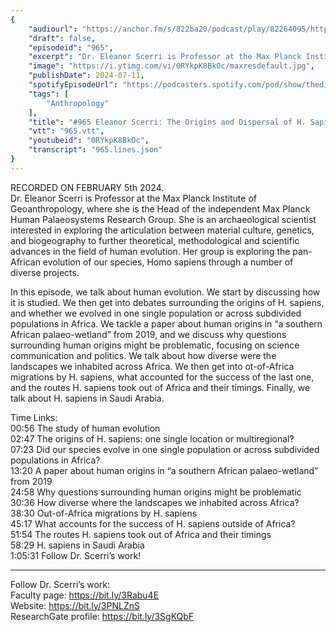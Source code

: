 ```yaml
---
{
	"audiourl": "https://anchor.fm/s/822ba20/podcast/play/82264095/https%3A%2F%2Fd3ctxlq1ktw2nl.cloudfront.net%2Fstaging%2F2024-1-5%2F73b3a6f1-b333-f00d-f77f-b8360bb87bb4.m4a",
	"draft": false,
	"episodeid": "965",
	"excerpt": "Dr. Eleanor Scerri is Professor at the Max Planck Institute of Geoanthropology, where she is the Head of the independent Max Planck Human Palaeosystems Research Group. She is an archaeological scientist interested in exploring the articulation between material culture, genetics, and biogeography to further theoretical, methodological and scientific advances in the field of human evolution. Her group is exploring the pan-African evolution of our species, Homo sapiens through a number of diverse projects.",
	"image": "https://i.ytimg.com/vi/0RYkpK8BkOc/maxresdefault.jpg",
	"publishDate": 2024-07-11,
	"spotifyEpisodeUrl": "https://podcasters.spotify.com/pod/show/thedissenter/episodes/965-Eleanor-Scerri-The-Origins-and-Dispersal-of-H--Sapiens-e2fd0iv",
	"tags": [
		"Anthropology"
	],
	"title": "#965 Eleanor Scerri: The Origins and Dispersal of H. Sapiens",
	"vtt": "965.vtt",
	"youtubeid": "0RYkpK8BkOc",
	"transcript": "965.lines.json"
}
---
```

RECORDED ON FEBRUARY 5th 2024.  
Dr. Eleanor Scerri is Professor at the Max Planck Institute of Geoanthropology, where she is the Head of the independent Max Planck Human Palaeosystems Research Group. She is an archaeological scientist interested in exploring the articulation between material culture, genetics, and biogeography to further theoretical, methodological and scientific advances in the field of human evolution. Her group is exploring the pan-African evolution of our species, Homo sapiens through a number of diverse projects.

In this episode, we talk about human evolution. We start by discussing how it is studied. We then get into debates surrounding the origins of H. sapiens, and whether we evolved in one single population or across subdivided populations in Africa. We tackle a paper about human origins in “a southern African palaeo-wetland” from 2019, and we discuss why questions surrounding human origins might be problematic, focusing on science communication and politics. We talk about how diverse were the landscapes we inhabited across Africa. We then get into ot-of-Africa migrations by H. sapiens, what accounted for the success of the last one, and the routes H. sapiens took out of Africa and their timings. Finally, we talk about H. sapiens in Saudi Arabia.

Time Links:  
<time>00:56</time> The study of human evolution  
<time>02:47</time> The origins of H. sapiens: one single location or multiregional?  
<time>07:23</time> Did our species evolve in one single population or across subdivided populations in Africa?  
<time>13:20</time> A paper about human origins in “a southern African palaeo-wetland” from 2019  
<time>24:58</time> Why questions surrounding human origins might be problematic  
<time>30:36</time> How diverse where the landscapes we inhabited across Africa?  
<time>38:30</time> Out-of-Africa migrations by H. sapiens  
<time>45:17</time> What accounts for the success of H. sapiens outside of Africa?  
<time>51:54</time> The routes H. sapiens took out of Africa and their timings  
<time>58:29</time> H. sapiens in Saudi Arabia  
<time>1:05:31</time> Follow Dr. Scerri’s work!

---

Follow Dr. Scerri’s work:  
Faculty page: https://bit.ly/3Rabu4E  
Website: https://bit.ly/3PNLZnS  
ResearchGate profile: https://bit.ly/3SgKQbF

